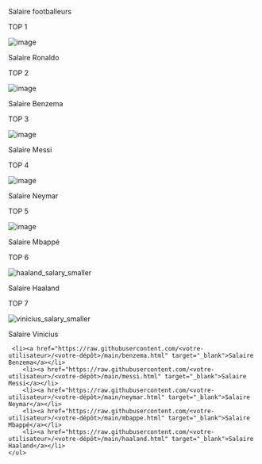 Salaire footballeurs

TOP 1

![image](https://github.com/user-attachments/assets/a5d4b86f-101a-41c5-b819-5c6cd1fad798)

Salaire Ronaldo



TOP 2

![image](https://github.com/user-attachments/assets/d9c82f9e-85b4-4559-b769-27c6eb1ef995)

Salaire Benzema

TOP 3

![image](https://github.com/user-attachments/assets/0cc2b044-c248-4105-b776-e581b2afacd2)

Salaire Messi

TOP 4

![image](https://github.com/user-attachments/assets/8d895783-bdc1-475a-a4ac-c842050205d2)

Salaire Neymar

TOP 5

![image](https://github.com/user-attachments/assets/227c36c8-4cd3-43e8-99c8-a10a81fbfbd3)

Salaire Mbappé

TOP 6 

![haaland_salary_smaller](https://github.com/user-attachments/assets/30211aae-f579-4e29-9c8e-f9de18dfb7eb)


Salaire Haaland

TOP 7 

![vinicius_salary_smaller](https://github.com/user-attachments/assets/b834f262-1e9e-4d4d-9130-50c588949d91)

Salaire Vinicius

     <li><a href="https://raw.githubusercontent.com/<votre-utilisateur>/<votre-dépôt>/main/benzema.html" target="_blank">Salaire Benzema</a></li>
        <li><a href="https://raw.githubusercontent.com/<votre-utilisateur>/<votre-dépôt>/main/messi.html" target="_blank">Salaire Messi</a></li>
        <li><a href="https://raw.githubusercontent.com/<votre-utilisateur>/<votre-dépôt>/main/neymar.html" target="_blank">Salaire Neymar</a></li>
        <li><a href="https://raw.githubusercontent.com/<votre-utilisateur>/<votre-dépôt>/main/mbappe.html" target="_blank">Salaire Mbappé</a></li>
        <li><a href="https://raw.githubusercontent.com/<votre-utilisateur>/<votre-dépôt>/main/haaland.html" target="_blank">Salaire Haaland</a></li>
    </ul>
</body>
</html>
